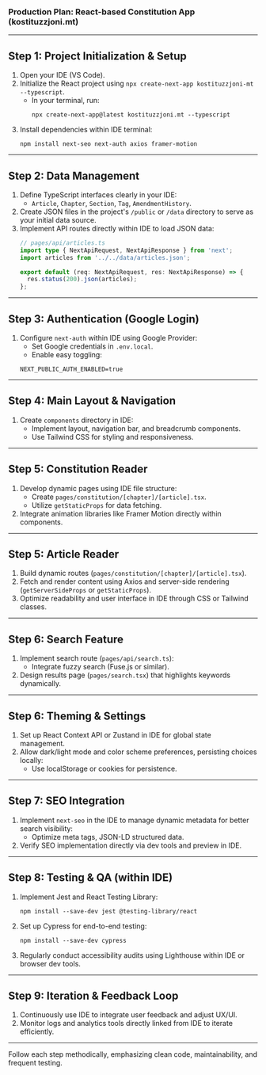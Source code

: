 ### Production Plan: React-based Constitution App (kostituzzjoni.mt)

---

## Step 1: Project Initialization & Setup
1. Open your IDE (VS Code).
2. Initialize the React project using `npx create-next-app kostituzzjoni-mt --typescript`.
   - In your terminal, run:  
     ```shell
     npx create-next-app@latest kostituzzjoni.mt --typescript
     ```
3. Install dependencies within IDE terminal:
   ```shell
   npm install next-seo next-auth axios framer-motion
   ```

---

## Step 2: Data Management
1. Define TypeScript interfaces clearly in your IDE:
   - `Article`, `Chapter`, `Section`, `Tag`, `AmendmentHistory`.
2. Create JSON files in the project's `/public` or `/data` directory to serve as your initial data source.
3. Implement API routes directly within IDE to load JSON data:
   ```typescript
   // pages/api/articles.ts
   import type { NextApiRequest, NextApiResponse } from 'next';
   import articles from '../../data/articles.json';

   export default (req: NextApiRequest, res: NextApiResponse) => {
     res.status(200).json(articles);
   };
   ```

---

## Step 3: Authentication (Google Login)
1. Configure `next-auth` within IDE using Google Provider:
   - Set Google credentials in `.env.local`.
   - Enable easy toggling:
   ```
   NEXT_PUBLIC_AUTH_ENABLED=true
   ```

---

## Step 4: Main Layout & Navigation
1. Create `components` directory in IDE:
   - Implement layout, navigation bar, and breadcrumb components.
   - Use Tailwind CSS for styling and responsiveness.

---

## Step 5: Constitution Reader
1. Develop dynamic pages using IDE file structure:
   - Create `pages/constitution/[chapter]/[article].tsx`.
   - Utilize `getStaticProps` for data fetching.
2. Integrate animation libraries like Framer Motion directly within components.

---

## Step 5: Article Reader
1. Build dynamic routes (`pages/constitution/[chapter]/[article].tsx`).
2. Fetch and render content using Axios and server-side rendering (`getServerSideProps` or `getStaticProps`).
3. Optimize readability and user interface in IDE through CSS or Tailwind classes.

---

## Step 6: Search Feature
1. Implement search route (`pages/api/search.ts`):
   - Integrate fuzzy search (Fuse.js or similar).
2. Design results page (`pages/search.tsx`) that highlights keywords dynamically.

---

## Step 6: Theming & Settings
1. Set up React Context API or Zustand in IDE for global state management.
2. Allow dark/light mode and color scheme preferences, persisting choices locally:
   - Use localStorage or cookies for persistence.

---

## Step 7: SEO Integration
1. Implement `next-seo` in the IDE to manage dynamic metadata for better search visibility:
   - Optimize meta tags, JSON-LD structured data.
2. Verify SEO implementation directly via dev tools and preview in IDE.

---

## Step 8: Testing & QA (within IDE)
1. Implement Jest and React Testing Library:
   ```shell
   npm install --save-dev jest @testing-library/react
   ```
2. Set up Cypress for end-to-end testing:
   ```shell
   npm install --save-dev cypress
   ```
3. Regularly conduct accessibility audits using Lighthouse within IDE or browser dev tools.

---

## Step 9: Iteration & Feedback Loop
1. Continuously use IDE to integrate user feedback and adjust UX/UI.
2. Monitor logs and analytics tools directly linked from IDE to iterate efficiently.

---

Follow each step methodically, emphasizing clean code, maintainability, and frequent testing.

